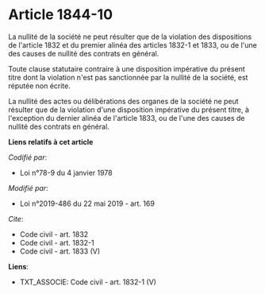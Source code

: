 # Article 1844-10

La nullité de la société ne peut résulter que de la violation des dispositions de l'article 1832 et du premier alinéa des
articles 1832-1 et 1833, ou de l'une des causes de nullité des contrats en général.

Toute clause statutaire contraire à une disposition impérative du présent titre dont la violation n'est pas sanctionnée par
la nullité de la société, est réputée non écrite.

La nullité des actes ou délibérations des organes de la société ne peut résulter que de la violation d'une disposition
impérative du présent titre, à l'exception du dernier alinéa de l'article 1833, ou de l'une des causes de nullité des
contrats en général.

**Liens relatifs à cet article**

_Codifié par_:

  - Loi n°78-9 du 4 janvier 1978

_Modifié par_:

  - Loi n°2019-486 du 22 mai 2019 - art. 169

_Cite_:

  - Code civil - art. 1832
  - Code civil - art. 1832-1
  - Code civil - art. 1833 (V)

**Liens**:

  - TXT_ASSOCIE: Code civil - art. 1832-1 (V)
